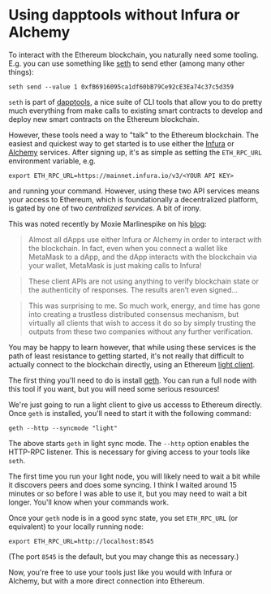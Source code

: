 # Using dapptools without Infura or Alchemy

To interact with the Ethereum blockchain, you naturally need some tooling. E.g. you can use something like [seth](https://github.com/dapphub/dapptools/blob/master/src/seth/README.md) to send ether (among many other things):

```
seth send --value 1 0xfB6916095ca1df60bB79Ce92cE3Ea74c37c5d359
```

`seth` is part of [dapptools](https://dapp.tools/), a nice suite of CLI tools that allow you to do pretty much everything from make calls to existing smart contracts to develop and deploy new smart contracts on the Ethereum blockchain.

However, these tools need a way to "talk" to the Ethereum blockchain. The easiest and quickest way to get started is to use either the [Infura](https://infura.io) or [Alchemy](https://www.alchemy.com/) services. After signing up, it's as simple as setting the `ETH_RPC_URL` environment variable, e.g.

```
export ETH_RPC_URL=https://mainnet.infura.io/v3/<YOUR API KEY>
```
and running your command. However, using these two API services means your access to Ethereum, which is foundationally a decentralized platform, is gated by one of two *centralized services*. A bit of irony.

This was noted recently by Moxie Marlinespike on his [blog](https://moxie.org/2022/01/07/web3-first-impressions.html):

>  Almost all dApps use either Infura or Alchemy in order to interact with the blockchain. In fact, even when you connect a wallet like MetaMask to a dApp, and the dApp interacts with the blockchain via your wallet, MetaMask is just making calls to Infura!

> These client APIs are not using anything to verify blockchain state or the authenticity of responses. The results aren’t even signed...

> This was surprising to me. So much work, energy, and time has gone into creating a trustless distributed consensus mechanism, but virtually all clients that wish to access it do so by simply trusting the outputs from these two companies without any further verification.

You may be happy to learn however, that while using these services is the path of least resistance to getting started, it's not really that difficult to actually connect to the blockchain directly, using an Ethereum [light client](https://medium.com/@rauljordan/a-primer-on-ethereum-blockchain-light-clients-f3cadde49137).

The first thing you'll need to do is install [geth](https://geth.ethereum.org/docs/install-and-build/installing-geth). You can run a full node with this tool if you want, but you will need some serious resources!

We're just going to run a light client to give us accesss to Ethereum directly. Once `geth` is installed, you'll need to start it with the following command:

```
geth --http --syncmode "light"
```

The above starts `geth` in light sync mode. The `--http` option enables the HTTP-RPC listener. This is necessary for giving access to your tools like `seth`.

The first time you run your light node, you will likely need to wait a bit while it discovers peers and does some syncing. I think I waited around 15 minutes or so before I was able to use it, but you may need to wait a bit longer. You'll know when your commands work.

Once your `geth` node is in a good sync state, you set `ETH_RPC_URL` (or equivalent) to your locally running node:

```
export ETH_RPC_URL=http://localhost:8545
```

(The port `8545` is the default, but you may change this as necessary.)

Now, you're free to use your tools just like you would with Infura or Alchemy, but with a more direct connection into Ethereum.